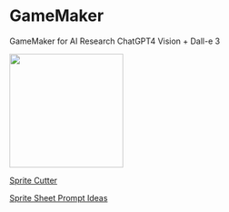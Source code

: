 # GameMaker
GameMaker for AI Research
ChatGPT4 Vision + Dall-e 3

<img src="https://raw.githubusercontent.com/williamedwardhahn/GameMaker/main/DALL%C2%B7E%202023-10-16%2020.34.42%20-%20Pixel%20art%20spritesheet%20surrounded%20by%20a%20broad%20blank%20border%2C%20presenting%2025%20items%20related%20to%20the%20Dreamer's%20journey.%20This%20comprises%20dream%20tools%2C%20enchanted%20.png" width=200>

[Sprite Cutter](https://github.com/williamedwardhahn/GameMaker/blob/main/spritesheet_cutter5.py)


[Sprite Sheet Prompt Ideas](https://github.com/williamedwardhahn/GameMaker/blob/main/SpriteSheetPrompts.md)
